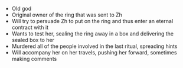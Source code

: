 - Old god
- Original owner of the ring that was sent to Zh
- Will try to persuade Zh to put on the ring and thus enter an eternal contract with it
- Wants to test her, sealing the ring away in a box and delivering the sealed box to her
- Murdered all of the people involved in the last ritual, spreading hints
- Will accompany her on her travels, pushing her forward, sometimes making comments